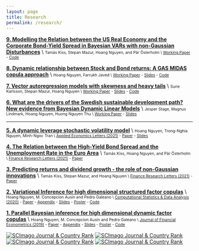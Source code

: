 ```yaml
---
layout: page
title: Research
permalink: /research/
---
```



**[9. Modelling the Relation between the US Real Economy and the Corporate Bond-Yield Spread in Bayesian VARs with non-Gaussian Disturbances]()** \\
<span style="font-size:0.75em;"> 
Tamás Kiss,  Stepan Mazur, Hoang Nguyen, and Pär Österholm \\
[Working Paper](https://www.oru.se/globalassets/oru-sv/institutioner/hh/workingpapers/workingpapers2021/wp-9-2021.pdf) - [Code](https://github.com/hoanguc3m/fatBVARS) 
<!---
Abstract: In this paper we analyze how skewness and heavy tails affect the estimated relationship between the real economy and the corporate bond-yield spread, a popular predictor of real activity. We use quarterly US data to estimate Bayesian VAR models with stochastic volatility and various distributional assumptions regarding the disturbances. In-sample, we find that – after controlling for stochastic volatility – innovations in GDP growth can be well-described by a Gaussian distribution. In contrast, both the unemployment rate and the yield spread appear to benefit from being modelled using non-Gaussian innovations. 
-->

**[8. Dynamic relationship between Stock and Bond returns: A GAS MIDAS copula approach](https://www.oru.se/globalassets/oru-sv/institutioner/hh/workingpapers/workingpapers2021/wp-15-2021.pdf)** \\
<span style="font-size:0.75em;"> 
Hoang Nguyen, Farrukh Javed \\
[Working Paper](https://www.oru.se/globalassets/oru-sv/institutioner/hh/workingpapers/workingpapers2021/wp-15-2021.pdf) - [Slides](https://hoanguc3m.github.io/Talk/08_GASMIDAS/WP8-slides.pdf) - [Code](https://github.com/hoanguc3m/GASCopula)
<!---
Abstract: There is evidence that macroeconomic variables influence the relationship among financial variables, however they are sampled at different frequencies. This study proposes a generalized autoregressive score mixed frequency data sampling (GAS MIDAS) copula approach to analyze the dynamic relationship between Stock returns and Bond returns. A GAS MIDAS copula decomposes their dependence into a short-run and a long-run correlation. While the long term effect is updated at a lower frequency using MIDAS, the short term effect follows a GAS process. Asymmetric dependence at different quantiles are taken into account. The model helps to improve the in-sample goodness of fit and the out-of-sample forecast.
-->
</span>

**[7. Vector autoregression models with skewness and heavy tails](https://hoanguc3m.github.io/Talk/05_fatbvars/WP5-20-05-2021.pdf)** \\
<span style="font-size:0.75em;"> 
Sune Karlsson, Stepan Mazur, Hoang Nguyen \\
[Working Paper](https://hoanguc3m.github.io/Talk/05_fatbvars/WP5-20-05-2021.pdf) -
[Slides](https://hoanguc3m.github.io/Talk/05_fatbvars/WP5-slides-04-11-2020.pdf) -  [Code](https://github.com/hoanguc3m/fatBVARS) 
<!---
Abstract: With the uncertain changes of the economic environment, macroeconomic downturns during recessions and crises can hardly be explained by a Gaussian structural shock. There is evidence that the distribution of macroeconomic variables is fat-tailed and asymmetric. 
In this paper, we contribute to the literature by extending the VAR models to account for a more realistic assumption of the multivariate distribution of the macroeconomic variables. We propose a general class of Generalized Hyperbolic Skew Student's-t distribution with stochastic volatility (Skew-t.SV) VAR that allows us to take into account fat tails and asymmetry. The Bayesian inference using a Gibbs sampler is extended to make inferences of model parameters. 
We present evidence of fat tails and asymmetry for monthly macroeconomic variables. The analysis also gives a clear message that asymmetry should be taken into account to have a better prediction during recession and crisis. .
-->
</span>

**[6. What are the drivers of the Swedish sustainable development path? New evidence from Bayesian Dynamic Linear Models](https://hoanguc3m.github.io/Talk/00_econ/TFP20170308.pdf)** \\
<span style="font-size:0.75em;"> 
Jesper Stage, Magnus Lindmark, Hoang Nguyen, Huong Nguyen Thu \\
[Working Paper](https://hoanguc3m.github.io/Talk/00_sustaindev/20170308.pdf) - 
[Slides](https://hoanguc3m.github.io/Talk/00_sustaindev/slide20170623.pdf) 
<!---
According to my knowledge, we are the first who aim to find out the dynamic relationship between genuine savings (GS) and long term well-being represented by future consumptions (PVC). By extending the measure of GS to account for wider range of impacts on natural resource, human capital and technological progress, we  apply Bayesian approach to estimate Dynamic Linear Models (DLMs). We discover that there are increasing dependent trends with all explanatory GS variables and provide a new empirical evidence on the technological progress that underpin Swedish sustainable development.  The dynamic model also provides a trivial framework for testing the hypothesis that their relationship approach to one as the net investment term includes more types of capital. 
-->
</span>

---------------------------------------------------------------------------------------------------------------------

**[5. A dynamic leverage stochastic volatility model](https://www.tandfonline.com/doi/full/10.1080/13504851.2021.1983127)** \\
<span style="font-size:0.75em;"> 
Hoang Nguyen, Trong-Nghia Nguyen, Minh-Ngoc Tran \\
[Applied Economics Letters (2021)](https://www.tandfonline.com/doi/full/10.1080/13504851.2021.1983127) - 
[Paper](https://hoanguc3m.github.io/Talk/03_DLSV/DynamicLeverage.pdf) - [Slides](https://hoanguc3m.github.io/Talk/03_DLSV/slides.pdf) 
<!---
Abstract: Stock returns are considered as a convolution of two random processes that are the return innovation and the volatility innovation. The correlation of these two processes tends to be nega-
tive which is the so-called leverage effect. In this study, we propose a dynamic leverage stochastic volatility (DLSV) model where the correlation structure between the return innovation and the
volatility innovation is assumed to follow a generalized autoregressive score (GAS) process. We find that the leverage effect is reinforced in the market downturn period and weakened in the
market upturn period.
-->
</span>


**[4. The Relation between the High-Yield Bond Spread and the Unemployment Rate in the Euro Area](https://www.sciencedirect.com/science/article/pii/S1544612321003688)** \\
<span style="font-size:0.75em;"> Tamás Kiss, Hoang Nguyen, and Pär Österholm \\
[Finance Research Letters (2021)](https://www.sciencedirect.com/science/article/pii/S1544612321003688) - 
[Paper](https://www.sciencedirect.com/science/article/pii/S1544612321003688) 
<!---
In this paper, we study the relation between the high-yield bond spread and the unemployment rate in the euro area. This is done using Bayesian VAR models with stochastic volatility. The models are estimated assuming both Gaussian and non-Gaussian distributions for the error terms. Analysing data ranging from January 1998 to December 2020, our results show that an increase in the high-yield bond spread increases the unemployment rate. In terms of the specification of the models, we find that Gaussian error terms are preferred. Our findings hence lend support for the large body of previous literature relying on a Gaussianity assumption in their modelling frameworks.
-->
</span>

**[3. Predicting returns and dividend growth - the role of non-Gaussian innovations](https://www.sciencedirect.com/science/article/pii/S1544612321003445)** \\
<span style="font-size:0.75em;"> Tamás Kiss, Stepan Mazur, and Hoang Nguyen \\
[Finance Research Letters (2021)](https://www.sciencedirect.com/science/article/pii/S1544612321003445) - 
[Paper](https://www.sciencedirect.com/science/article/pii/S1544612321003445) 
<!---
In this paper we assess whether flexible modelling of innovations impact the predictive performance of the dividend price ratio for returns and dividend growth. Using Bayesian vector autoregressions we allow for stochastic volatility, heavy tails and skewness in the innovations. Our results suggest that point forecasts are barely affected by these features, suggesting that workhorse models on predictability are sufficient. For density forecasts, however, we find that stochastic volatility substantially improves the forecasting performance.
-->
</span>

**[2. Variational Inference for high dimensional structured factor copulas](https://hoanguc3m.github.io/Talk/02_vifcop/WP2-04-05-2020.pdf)** \\
<span style="font-size:0.75em;"> Hoang Nguyen, M. Concepcíon Ausín and Pedro Galeano \\
[Computational Statistics & Data Analysis (2020)](https://www.sciencedirect.com/science/article/abs/pii/S0167947320301031) - 
[Paper](https://hoanguc3m.github.io/Talk/02_vifcop/WP2-04-05-2020.pdf) -
[Appendix](https://hoanguc3m.github.io/Talk/02_vifcop/WP2_onlineAp.pdf) -
[Slides](https://hoanguc3m.github.io/Talk/02_vifcop/slides2.pdf) - 
[Poster](https://hoanguc3m.github.io/Talk/02_vifcop/poster2.pdf) - [Code](https://github.com/hoanguc3m/vifcopula) 
<!---
In this paper, we make two contributions to the literature of factor copula models. First, we employ a Variational Bayesian algorithm to make fast inference for multi-factor and structured factor copulas. Compared to the Markov chain Monte Carlo (MCMC) approach, the VI approximation is much faster and could handle a sizeable problem in a few seconds with high accuracy. Second, we derive an automated procedure to recover the dependence structure. By taking advantage of the posterior sample means, we inspect the initial assumption of bivariate copula functions and switch for a better one by minimizing Bayesian information criterion (BIC). The simulation in different context shows that the procedures of bivariate copula selection could be at least 80% accuracy compared to the true generated copula model.
-->
</span>


**[1. Parallel Bayesian inference for high dimensional dynamic factor copulas](https://hoanguc3m.github.io/Talk/01_Dyfacopula/WP1-31-10-2018.pdf)** \\
<span style="font-size:0.75em;"> Hoang Nguyen, M. Concepcíon Ausín and Pedro Galeano \\
[Journal of Financial Econometrics (2019)](https://doi.org/10.1093/jjfinec/nby032) - 
[Paper](https://hoanguc3m.github.io/Talk/01_Dyfacopula/WP1-31-10-2018.pdf) -
[Appendix](https://hoanguc3m.github.io/Talk/01_Dyfacopula/WP1_onlineAp.pdf) -
[Slides](https://hoanguc3m.github.io/Talk/01_Dyfacopula/sevilla_pre.pdf) - 
[Poster](https://hoanguc3m.github.io/Talk/01_Dyfacopula/poster_ISBA.pdf) - [Code](https://github.com/hoanguc3m/FactorCopula) 
<!---
We propose a class of dynamic factor copulas for financial data where the dynamic correlation are modelled as generalized autoregressive score (GAS) processes. The model could account for the asymmetric dependence in extreme events. We implement an parallel algorithm to estimate the different pamameters of the factor copula models. An empirical example is illustrated for the stock price of 140 companies listed in S&P500. 
-->
</span>

<a href="https://www.scimagojr.com/journalsearch.php?q=15519&amp;tip=sid&amp;exact=no" title="SCImago Journal &amp; Country Rank"><img border="0" src="https://www.scimagojr.com/journal_img.php?id=15519" alt="SCImago Journal &amp; Country Rank"  /></a>
<a href="https://www.scimagojr.com/journalsearch.php?q=18769&amp;tip=sid&amp;exact=no" title="SCImago Journal &amp; Country Rank"><img border="0" src="https://www.scimagojr.com/journal_img.php?id=18769" alt="SCImago Journal &amp; Country Rank"  /></a>
<a href="https://www.scimagojr.com/journalsearch.php?q=28461&amp;tip=sid&amp;exact=no" title="SCImago Journal &amp; Country Rank"><img border="0" src="https://www.scimagojr.com/journal_img.php?id=28461" alt="SCImago Journal &amp; Country Rank"  /></a>
<a href="https://www.scimagojr.com/journalsearch.php?q=145695&amp;tip=sid&amp;exact=no" title="SCImago Journal &amp; Country Rank"><img border="0" src="https://www.scimagojr.com/journal_img.php?id=145695" alt="SCImago Journal &amp; Country Rank"  /></a>



 

